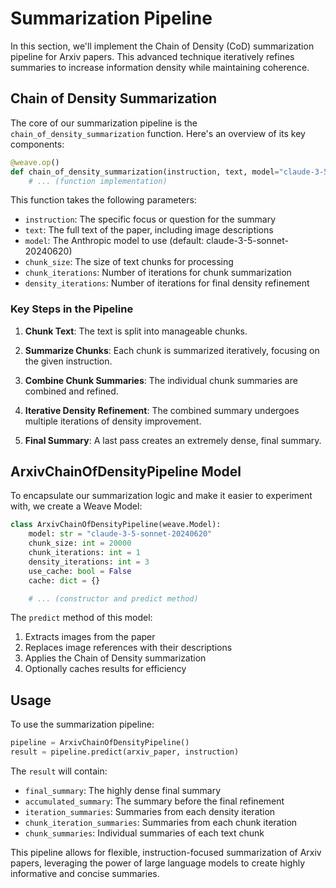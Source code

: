 # Summarization Pipeline

In this section, we'll implement the Chain of Density (CoD) summarization pipeline for Arxiv papers. This advanced technique iteratively refines summaries to increase information density while maintaining coherence.

## Chain of Density Summarization

The core of our summarization pipeline is the `chain_of_density_summarization` function. Here's an overview of its key components:

```python
@weave.op()
def chain_of_density_summarization(instruction, text, model="claude-3-5-sonnet-20240620", chunk_size=8192, chunk_iterations=2, density_iterations=2):
    # ... (function implementation)
```

This function takes the following parameters:
- `instruction`: The specific focus or question for the summary
- `text`: The full text of the paper, including image descriptions
- `model`: The Anthropic model to use (default: claude-3-5-sonnet-20240620)
- `chunk_size`: The size of text chunks for processing
- `chunk_iterations`: Number of iterations for chunk summarization
- `density_iterations`: Number of iterations for final density refinement

### Key Steps in the Pipeline

1. **Chunk Text**: The text is split into manageable chunks.

2. **Summarize Chunks**: Each chunk is summarized iteratively, focusing on the given instruction.

3. **Combine Chunk Summaries**: The individual chunk summaries are combined and refined.

4. **Iterative Density Refinement**: The combined summary undergoes multiple iterations of density improvement.

5. **Final Summary**: A last pass creates an extremely dense, final summary.

## ArxivChainOfDensityPipeline Model

To encapsulate our summarization logic and make it easier to experiment with, we create a Weave Model:

```python
class ArxivChainOfDensityPipeline(weave.Model):
    model: str = "claude-3-5-sonnet-20240620"
    chunk_size: int = 20000
    chunk_iterations: int = 1
    density_iterations: int = 3
    use_cache: bool = False
    cache: dict = {}

    # ... (constructor and predict method)
```

The `predict` method of this model:
1. Extracts images from the paper
2. Replaces image references with their descriptions
3. Applies the Chain of Density summarization
4. Optionally caches results for efficiency

## Usage

To use the summarization pipeline:

```python
pipeline = ArxivChainOfDensityPipeline()
result = pipeline.predict(arxiv_paper, instruction)
```

The `result` will contain:
- `final_summary`: The highly dense final summary
- `accumulated_summary`: The summary before the final refinement
- `iteration_summaries`: Summaries from each density iteration
- `chunk_iteration_summaries`: Summaries from each chunk iteration
- `chunk_summaries`: Individual summaries of each text chunk

This pipeline allows for flexible, instruction-focused summarization of Arxiv papers, leveraging the power of large language models to create highly informative and concise summaries.
